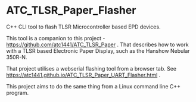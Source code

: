# ATC_TLSR_Paper_Flasher
C++ CLI tool to flash TLSR Microcontroller based EPD devices.

This tool is a companion to this project - https://github.com/atc1441/ATC_TLSR_Paper .
That describes how to work with a TLSR based Electronic Paper Display, such as the Hanshow Nebular 350R-N.

That project utilises a webserial flashing tool from a browser tab. See https://atc1441.github.io/ATC_TLSR_Paper_UART_Flasher.html .

This project aims to do the same thing from a Linux command line C++ program.
